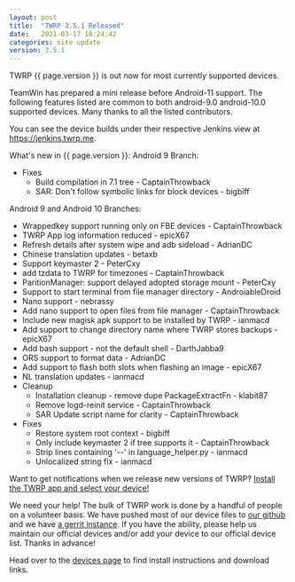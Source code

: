 ```yaml
---
layout: post
title:  "TWRP 3.5.1 Released"
date:   2021-03-17 18:24:42
categories: site update
version: 3.5.1
---
```


TWRP {{ page.version }} is out now for most currently supported devices.

TeamWin has prepared a mini release before Android-11 support. The following features listed are
common to both android-9.0 android-10.0 supported devices. Many thanks to all the listed
contributors.

You can see the device builds under their respective Jenkins view at https://jenkins.twrp.me.


What's new in {{ page.version }}:
Android 9 Branch:
- Fixes
  - Build compilation in 7.1 tree - CaptainThrowback
  - SAR: Don't follow symbolic links for block devices - bigbiff

Android 9 and Android 10 Branches:
- Wrappedkey support running only on FBE devices - CaptainThrowback
- TWRP App log information reduced - epicX67
- Refresh details after system wipe and adb sideload - AdrianDC
- Chinese translation updates - betaxb
- Support keymaster 2 - PeterCxy
- add tzdata to TWRP for timezones - CaptainThrowback
- ParitionManager: support delayed adopted storage mount - PeterCxy
- Support to start terminal from file manager directory - AndroiableDroid
- Nano support - nebrassy
- Add nano support to open files from file manager - CaptainThrowback
- Include new magisk apk support to be installed by TWRP - ianmacd
- Add support to change directory name where TWRP stores backups - epicX67
- Add bash support - not the default shell - DarthJabba9
- ORS support to format data - AdrianDC
- Add support to flash both slots when flashing an image - epicX67
- NL translation updates - ianmacd
- Cleanup
  - Installation cleanup - remove dupe PackageExtractFn - klabit87
  - Remove logd-reinit service - CaptainThrowback
  - SAR Update script name for clarity - CaptainThrowback
- Fixes
  - Restore system root context - bigbiff
  - Only include keymaster 2 if tree supports it - CaptainThrowback
  - Strip lines containing '--' in language_helper.py - ianmacd
  - Unlocalized string fix - ianmacd

Want to get notifications when we release new versions of TWRP? [Install the TWRP app and select your device!](https://twrp.me/app)

We need your help! The bulk of TWRP work is done by a handful of people on a volunteer basis. We have pushed most of our device files to [our github](http://github.com/TeamWin/) and we have [a gerrit instance](http://gerrit.twrp.me). If you have the ability, please help us maintain our official devices and/or add your device to our official device list. Thanks in advance!

Head over to the [devices page](http://twrp.me/Devices) to find install instructions and download links.
